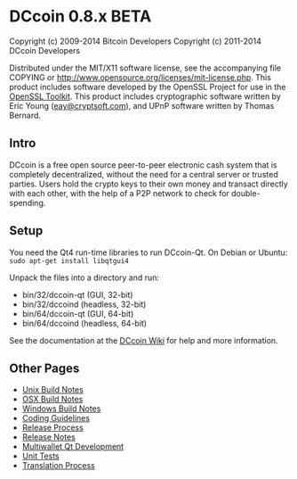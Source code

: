 DCcoin 0.8.x BETA
====================

Copyright (c) 2009-2014 Bitcoin Developers
Copyright (c) 2011-2014 DCcoin Developers

Distributed under the MIT/X11 software license, see the accompanying
file COPYING or http://www.opensource.org/licenses/mit-license.php.
This product includes software developed by the OpenSSL Project for use in the [OpenSSL Toolkit](http://www.openssl.org/). This product includes
cryptographic software written by Eric Young ([eay@cryptsoft.com](mailto:eay@cryptsoft.com)), and UPnP software written by Thomas Bernard.


Intro
---------------------
DCcoin is a free open source peer-to-peer electronic cash system that is
completely decentralized, without the need for a central server or trusted
parties.  Users hold the crypto keys to their own money and transact directly
with each other, with the help of a P2P network to check for double-spending.


Setup
---------------------
You need the Qt4 run-time libraries to run DCcoin-Qt. On Debian or Ubuntu:
	`sudo apt-get install libqtgui4`

Unpack the files into a directory and run:

- bin/32/dccoin-qt (GUI, 32-bit)
- bin/32/dccoind (headless, 32-bit)
- bin/64/dccoin-qt (GUI, 64-bit)
- bin/64/dccoind (headless, 64-bit)

See the documentation at the [DCcoin Wiki](http://dccoin.info)
for help and more information.


Other Pages
---------------------
- [Unix Build Notes](build-unix.md)
- [OSX Build Notes](build-osx.md)
- [Windows Build Notes](build-msw.md)
- [Coding Guidelines](coding.md)
- [Release Process](release-process.md)
- [Release Notes](release-notes.md)
- [Multiwallet Qt Development](multiwallet-qt.md)
- [Unit Tests](unit-tests.md)
- [Translation Process](translation_process.md)
